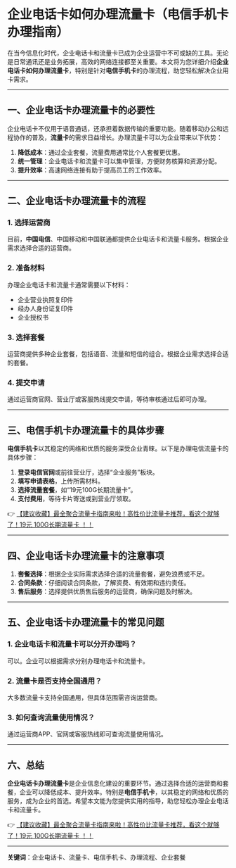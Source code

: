 # 企业电话卡如何办理流量卡（电信手机卡办理指南）

在当今信息化时代，企业电话卡和流量卡已成为企业运营中不可或缺的工具。无论是日常通讯还是业务拓展，高效的网络连接都至关重要。本文将为您详细介绍**企业电话卡如何办理流量卡**，特别是针对**电信手机卡**的办理流程，助您轻松解决企业用卡需求。

---

## 一、企业电话卡办理流量卡的必要性

企业电话卡不仅用于语音通话，还承担着数据传输的重要功能。随着移动办公和远程协作的普及，**流量卡**的需求日益增长。办理流量卡可以为企业带来以下优势：

1. **降低成本**：通过企业套餐，流量费用通常比个人套餐更优惠。
2. **统一管理**：企业电话卡和流量卡可以集中管理，方便财务核算和资源分配。
3. **提升效率**：高速网络连接有助于提高员工的工作效率。

---

## 二、企业电话卡办理流量卡的流程

### 1. 选择运营商
目前，**中国电信**、中国移动和中国联通都提供企业电话卡和流量卡服务。根据企业需求选择合适的运营商。

### 2. 准备材料
办理企业电话卡和流量卡通常需要以下材料：
- 企业营业执照复印件
- 经办人身份证复印件
- 企业授权书

### 3. 选择套餐
运营商提供多种企业套餐，包括语音、流量和短信的组合。根据企业需求选择合适的套餐。

### 4. 提交申请
通过运营商官网、营业厅或客服热线提交申请，等待审核通过后即可办理。

---

## 三、电信手机卡办理流量卡的具体步骤

**电信手机卡**以其稳定的网络和优质的服务深受企业青睐。以下是办理电信流量卡的具体步骤：

1. **登录电信官网**或前往营业厅，选择“企业服务”板块。
2. **填写申请表格**，上传所需材料。
3. **选择流量套餐**，如“19元100G长期流量卡”。
4. **支付费用**，等待卡片寄送或到营业厅领取。

👉 [【建议收藏】最全聚合流量卡指南来啦！高性价比流量卡推荐，看这个就够了！19元 100G长期流量卡 ！！](https://www.91haoka.cn/webapp/weixiaodian/index.html?shop_id=563381)

---

## 四、企业电话卡办理流量卡的注意事项

1. **套餐选择**：根据企业实际需求选择合适的流量套餐，避免浪费或不足。
2. **合同条款**：仔细阅读合同条款，了解资费、有效期和违约责任。
3. **售后服务**：选择提供优质售后服务的运营商，确保问题及时解决。

---

## 五、企业电话卡办理流量卡的常见问题

### 1. 企业电话卡和流量卡可以分开办理吗？
可以。企业可以根据需求分别办理电话卡和流量卡。

### 2. 流量卡是否支持全国通用？
大多数流量卡支持全国通用，但具体范围需咨询运营商。

### 3. 如何查询流量使用情况？
通过运营商APP、官网或客服热线即可查询流量使用情况。

---

## 六、总结

**企业电话卡办理流量卡**是企业信息化建设的重要环节。通过选择合适的运营商和套餐，企业可以降低成本、提升效率。特别是**电信手机卡**，以其稳定的网络和优质的服务，成为企业的首选。希望本文能为您提供实用的指导，助您轻松办理企业电话卡和流量卡。

👉 [【建议收藏】最全聚合流量卡指南来啦！高性价比流量卡推荐，看这个就够了！19元 100G长期流量卡 ！！](https://www.91haoka.cn/webapp/weixiaodian/index.html?shop_id=563381)

---

**关键词**：企业电话卡、流量卡、电信手机卡、办理流程、企业套餐